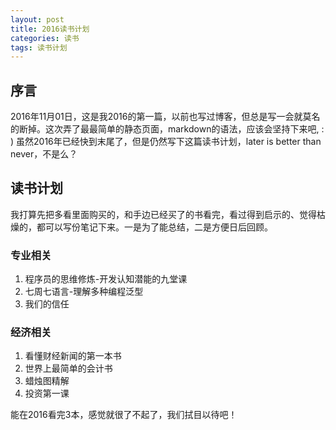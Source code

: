 ```yaml
---
layout: post
title: 2016读书计划
categories: 读书
tags: 读书计划
---
```

## 序言
2016年11月01日，这是我2016的第一篇，以前也写过博客，但总是写一会就莫名的断掉。这次弄了最最简单的静态页面，markdown的语法，应该会坚持下来吧, : )
虽然2016年已经快到末尾了，但是仍然写下这篇读书计划，later is better than never，不是么？

## 读书计划
我打算先把多看里面购买的，和手边已经买了的书看完，看过得到启示的、觉得枯燥的，都可以写份笔记下来。一是为了能总结，二是方便日后回顾。
### 专业相关
1. 程序员的思维修炼-开发认知潜能的九堂课
2. 七周七语言-理解多种编程泛型
3. 我们的信任

### 经济相关  
1. 看懂财经新闻的第一本书
2. 世界上最简单的会计书
3. 蜡烛图精解
4. 投资第一课

能在2016看完3本，感觉就很了不起了，我们拭目以待吧！
